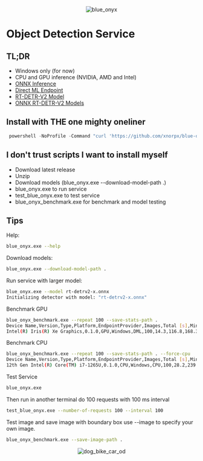 
<div align="center">
<img src="assets/blue_onyx.gif" alt="blue_onyx"/>
</div>

# Object Detection Service

## TL;DR

- Windows only (for now)
- CPU and GPU inference (NVIDIA, AMD and Intel)
- [ONNX Inference](https://github.com/onnx/onnx)
- [Direct ML Endpoint](https://github.com/microsoft/DirectML)
- [RT-DETR-V2 Model](https://github.com/lyuwenyu/RT-DETR/tree/main/rtdetrv2_pytorch)
- [ONNX RT-DETR-V2 Models](https://huggingface.co/xnorpx/rt-detr2-onnx)

## Install with THE one mighty oneliner

```powershell
 powershell -NoProfile -Command "curl 'https://github.com/xnorpx/blue-onyx/releases/latest/download/install_latest_blue_onyx.ps1' -o 'install_latest_blue_onyx.ps1'; Unblock-File '.\install_latest_blue_onyx.ps1'; powershell.exe -ExecutionPolicy Bypass -File '.\install_latest_blue_onyx.ps1'"
 ```

## I don't trust scripts I want to install myself

- Download latest release
- Unzip
- Download models (blue_onyx.exe --download-model-path .)
- blue_onyx.exe to run service
- test_blue_onyx.exe to test service
- blue_onyx_benchmark.exe for benchmark and model testing

## Tips

Help:
```bash
blue_onyx.exe --help
```

Download models:
```bash 
blue_onyx.exe --download-model-path .
```

Run service with larger model:
```bash 
blue_onyx.exe --model rt-detrv2-x.onnx
Initializing detector with model: "rt-detrv2-x.onnx"
```

Benchmark GPU
```bash
blue_onyx_benchmark.exe --repeat 100 --save-stats-path .
Device Name,Version,Type,Platform,EndpointProvider,Images,Total [s],Min [ms],Max [ms],Average [ms],FPS
Intel(R) Iris(R) Xe Graphics,0.1.0,GPU,Windows,DML,100,14.3,116.8,168.3,143.2,7.0
```

Benchmark CPU
```bash
blue_onyx_benchmark.exe --repeat 100 --save-stats-path . --force-cpu
Device Name,Version,Type,Platform,EndpointProvider,Images,Total [s],Min [ms],Max [ms],Average [ms],FPS
12th Gen Intel(R) Core(TM) i7-1265U,0.1.0,CPU,Windows,CPU,100,28.2,239.6,398.2,281.5,3.6
```

Test Service
```bash
blue_onyx.exe
```

Then run in another terminal do 100 requests with 100 ms interval
```bash
test_blue_onyx.exe --number-of-requests 100 --interval 100
```
    
Test image and save image with boundary box use --image to specify your own image.
```bash
blue_onyx_benchmark.exe --save-image-path .
```

<div align="center">
<img src="assets/dog_bike_car_od.jpg" alt="dog_bike_car_od"/>
</div>
